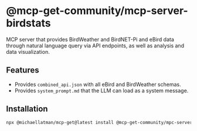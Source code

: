 # @mcp-get-community/mcp-server-birdstats 

MCP server that provides BirdWeather and BirdNET-Pi and eBird data through natural language query via API endpoints, as well as analysis and data visualization. 

## Features
- Provides `combined_api.json` with all eBird and BirdWeather schemas.
- Provides `system_prompt.md` that the LLM can load as a system message.

## Installation
```bash
npx @michaellatman/mcp-get@latest install @mcp-get-community/mpc-server-birdstats  

